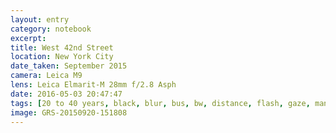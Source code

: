 ```yaml
--- 
layout: entry
category: notebook
excerpt:
title: West 42nd Street
location: New York City
date_taken: September 2015
camera: Leica M9
lens: Leica Elmarit-M 28mm f/2.8 Asph
date: 2016-05-03 20:47:47
tags: [20 to 40 years, black, blur, bus, bw, distance, flash, gaze, man, road, street, walk]
image: GRS-20150920-151808
---
```

